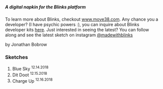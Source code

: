 
##### A digital napkin for the Blinks platform

To learn more about Blinks, checkout www.move38.com. Any chance you a developer? (I have psychic powers :), you can inquire about Blinks developer kits [here](mailto:devs@move38.com). Just interested in seeing the latest? You can follow along and see the latest sketch on instagram [@madewithblinks](https://www.instagram.com/madewithblinks/)

by Jonathan Bobrow

### Sketches
001. Blue Sky <sup>12.14.2018</sup>
002. Dit Doot <sup>12.15.2018</sup>
003. Charge Up <sup>12.16.2018</sup>
